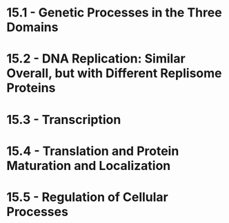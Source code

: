 # 15.1 - Genetic Processes in the Three Domains
# 15.2 - DNA Replication: Similar Overall, but with Different Replisome Proteins
# 15.3 - Transcription
# 15.4 - Translation and Protein Maturation and Localization
# 15.5 - Regulation of Cellular Processes
